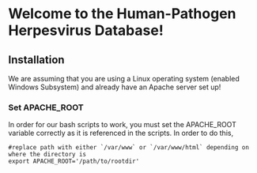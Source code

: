 # Welcome to the Human-Pathogen Herpesvirus Database!

## Installation
We are assuming that you are using a Linux operating system (enabled Windows Subsystem) and already have an Apache server set up!

### Set APACHE_ROOT
In order for our bash scripts to work, you must set the APACHE_ROOT variable correctly as it is referenced in the scripts. In order to do this, 

```
#replace path with either `/var/www` or `/var/www/html` depending on where the directory is
export APACHE_ROOT='/path/to/rootdir'
```


